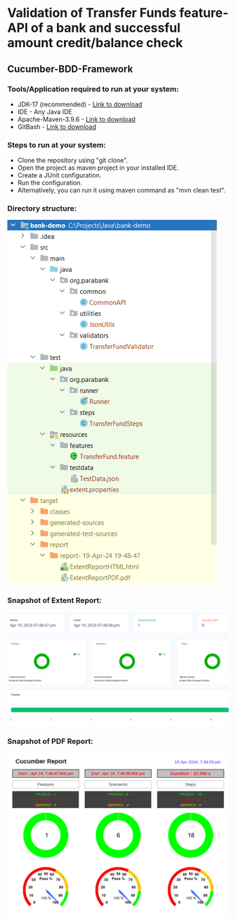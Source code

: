 # Validation of Transfer Funds feature- API of a bank and successful amount credit/balance check

## Cucumber-BDD-Framework

### Tools/Application required to run at your system:

* JDK-17 (recommended) - [Link to download](https://www.oracle.com/java/technologies/javase/jdk17-archive-downloads.html)
* IDE - Any Java IDE
* Apache-Maven-3.9.6 - [Link to download](https://maven.apache.org/download.cgi)
* GitBash - [Link to download](https://git-scm.com/downloads)

### Steps to run at your system:

* Clone the repository using "git clone".
* Open the project as maven project in your installed IDE.
* Create a JUnit configuration.
* Run the configuration.
* Alternatively, you can run it using maven command as "mvn clean test".

### Directory structure:

![ImageLink](https://github.com/Sonaljeet/image/blob/main/bankDemoFolderStructure.png)

### Snapshot of Extent Report:

![ImageLink](https://github.com/Sonaljeet/image/blob/main/bankDemoExtentReport.png)

### Snapshot of PDF Report:

![ImageLink](https://github.com/Sonaljeet/image/blob/main/bankDemoPDFReport.png)